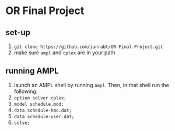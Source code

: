 # OR Final Project

## set-up
1. `git clone https://github.com/ianrabt/OR-Final-Project.git`
2. make sure `ampl` and `cplex` are in your path

## running AMPL
1. launch an AMPL shell by running `ampl`.  Then, in that shell run the
   following:
2. `option solver cplex;`
3. `model schedule.mod;`
4. `data schedule-hmc.dat;`
4. `data schedule-user.dat;`
5. `solve;`
